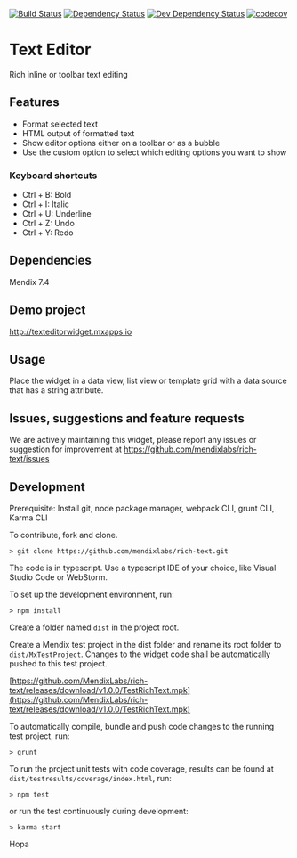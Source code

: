[![Build Status](https://travis-ci.org/Andries-Smit/text-editor.svg?branch=master)](https://travis-ci.org/Andries-Smit/travis)
[![Dependency Status](https://david-dm.org/Andries-Smit/text-editor.svg)](https://david-dm.org/Andries-Smit/travis)
[![Dev Dependency Status](https://david-dm.org/Andries-Smit/text-editor.svg#info=devDependencies)](https://david-dm.org/Andries-Smit/travis#info=devDependencies)
[![codecov](https://codecov.io/gh/andries-smit/rich-text/branch/master/graph/badge.svg)](https://codecov.io/gh/andries-smit/rich-text)

# Text Editor
Rich inline or toolbar text editing

## Features
* Format selected text
* HTML output of formatted text
* Show editor options either on a toolbar or as a bubble
* Use the custom option to select which editing options you want to show

### Keyboard shortcuts
* Ctrl + B: Bold
* Ctrl + I: Italic
* Ctrl + U: Underline
* Ctrl + Z: Undo
* Ctrl + Y: Redo

## Dependencies
Mendix 7.4

## Demo project
http://texteditorwidget.mxapps.io

## Usage
Place the widget in a data view, list view or template grid with a data source that has a string attribute.

## Issues, suggestions and feature requests
We are actively maintaining this widget, please report any issues or suggestion for improvement at https://github.com/mendixlabs/rich-text/issues

## Development
Prerequisite: Install git, node package manager, webpack CLI, grunt CLI, Karma CLI

To contribute, fork and clone.

    > git clone https://github.com/mendixlabs/rich-text.git

The code is in typescript. Use a typescript IDE of your choice, like Visual Studio Code or WebStorm.

To set up the development environment, run:

    > npm install

Create a folder named `dist` in the project root.

Create a Mendix test project in the dist folder and rename its root folder to `dist/MxTestProject`. Changes to the widget code shall be automatically pushed to this test project.

[https://github.com/MendixLabs/rich-text/releases/download/v1.0.0/TestRichText.mpk](https://github.com/MendixLabs/rich-text/releases/download/v1.0.0/TestRichText.mpk)

To automatically compile, bundle and push code changes to the running test project, run:

    > grunt

To run the project unit tests with code coverage, results can be found at `dist/testresults/coverage/index.html`, run:

    > npm test

or run the test continuously during development:

    > karma start

Hopa

